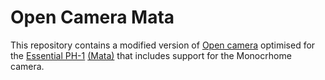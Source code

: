 # Open Camera Mata
This repository contains a modified version of [Open camera](https://opencamera.org.uk/) optimised for the [Essential PH-1](https://en.wikipedia.org/wiki/Essential_Phone) [(Mata)](https://github.com/EssentialOpenSource/device_essential_mata) that includes support for the Monocrhome camera.

